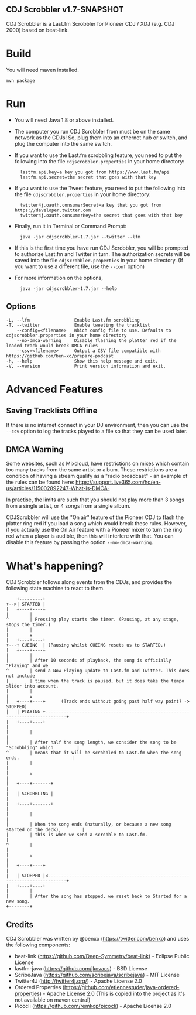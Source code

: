 CDJ Scrobbler v1.7-SNAPSHOT
---------------------------

CDJ Scrobbler is a Last.fm Scrobbler for Pioneer CDJ / XDJ (e.g. CDJ 2000) based on beat-link.


Build
=====

You will need maven installed.

    mvn package


Run
===

* You will need Java 1.8 or above installed. 
* The computer you run CDJ Scrobbler from must be on the same network as the CDJs! So, plug them into an ethernet hub or switch, and plug the computer into the same switch.
* If you want to use the Last.fm scrobbling feature, you need to put the following into the file `cdjscrobbler.properties` in your home directory:


        lastfm.api.key=a key you got from https://www.last.fm/api
        lastfm.api.secret=the secret that goes with that key


* If you want to use the Tweet feature, you need to put the following into the file `cdjscrobbler.properties` in your home directory:


        twitter4j.oauth.consumerSecret=a key that you got from https://developer.twitter.com
        twitter4j.oauth.consumerKey=the secret that goes with that key

* Finally, run it in Terminal or Command Prompt:


        java -jar cdjscrobbler-1.7.jar --twitter --lfm

* If this is the first time you have run CDJ Scrobbler, you will be prompted to authorize Last.fm and Twitter in turn. The authorization secrets will be saved into the file `cdjscrobbler.properties` in your home directory. (If you want to use a different file, use the `--conf` option)
* For more information on the options,


        java -jar cdjscrobbler-1.7.jar --help


Options
-------

    -L, --lfm                 Enable Last.fm scrobbling
    -T, --twitter             Enable tweeting the tracklist
        --config=<filename>   Which config file to use. Defaults to cdjscrobbler.properties in your home directory
        --no-dmca-warning     Disable flashing the platter red if the loaded track would break DMCA rules
        --csv=<filename>      Output a CSV file compatible with https://github.com/ben-xo/prepare-podcast
    -h, --help                Show this help message and exit.
    -V, --version             Print version information and exit.


Advanced Features
=================

Saving Tracklists Offline
-------------------------

If there is no internet connect in your DJ environment, then you can use the `--csv` option to log the tracks played to a file so that they can be used later. 

DMCA Warning
------------

Some websites, such as Mixcloud, have restrictions on mixes which contain too many tracks from the same artist or album. These restrictions are a condition of having a stream qualify as a "radio broadcast" - an example of the rules can be found here: https://support.live365.com/hc/en-us/articles/115002892247-What-is-DMCA-

In practise, the limits are such that you should not play more than 3 songs from a single artist, or 4 songs from a single album.

CDJScrobbler will use the "On air" feature of the Pioneer CDJ to flash the platter ring red if you load a song which would break these rules. However, if you actually use the On Air feature with a Pioneer mixer to turn the ring red when a player is audible, then this will interfere with that. You can disable this feature by passing the option `--no-dmca-warning`.


What's happening?
=================

CDJ Scrobbler follows along events from the CDJs, and provides the following state machine to react to them. 


        +---------+
    +-->| STARTED |
    |   +----+----+
    |        |
    ^        | Pressing play starts the timer. (Pausing, at any stage, stops the timer.)
    |        |
    |        v
    |   +----+----+
    +---+ CUEING  | (Pausing whilst CUEING resets us to STARTED.)
    |   +----+----+
    |        |
    |        | After 10 seconds of playback, the song is officially "Playing" and we 
    ^        | send a Now Playing update to Last.fm and Twitter. This does not include 
    |        | time when the track is paused, but it does take the tempo slider into account.
    |        |
    |        v
    |   +----+----+      (Track ends without going past half way point? -> STOPPED)
    |   | PLAYING +------------------------------------------------------------------------------+
    |   +----+----+                                                                              |
    |        |                                                                                   |
    |        | After half the song length, we consider the song to be "Scrobbling" which         |
    ^        | means that it will be scrobbled to Last.fm when the song ends.                    |
    |        |                                                                                   |
    |        v                                                                                   |
    |   +----+-------+                                                                           |
    |   | SCROBBLING |                                                                           |
    |   +----+-------+                                                                           |
    |        |                                                                                   |
    |        | When the song ends (naturally, or because a new song started on the deck),        |
    |        | this is when we send a scrobble to Last.fm.                                       |
    ^        |                                                                                   |
    |        v                                                                                   |
    |   +----+----+                                                                              |
    |   | STOPPED |<-----------------------------------------------------------------------------+
    |   +----+----+
    |        |
    |        | After the song has stopped, we reset back to Started for a new song.
    +--------+


Credits
-------

CDJ Scrobbler was written by @benxo (https://twitter.com/benxo) and uses the following components:

* beat-link          (https://github.com/Deep-Symmetry/beat-link) - Eclipse Public License
* lastfm-java        (https://github.com/jkovacs) - BSD License
* ScribeJava         (https://github.com/scribejava/scribejava) - MIT License
* Twitter4J          (http://twitter4j.org/) - Apache License 2.0
* Ordered Properties (https://github.com/etiennestuder/java-ordered-properties) - Apache License 2.0
  (This is copied into the project as it's not available on maven central)
* Picocli            (https://github.com/remkop/picocli) - Apache License 2.0


